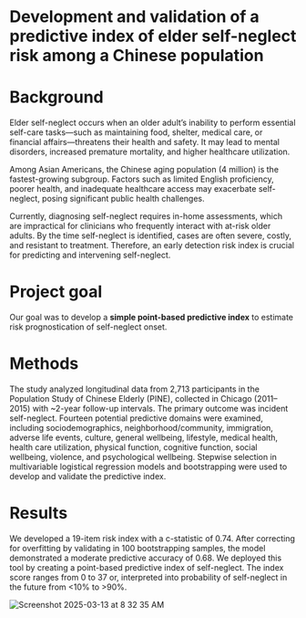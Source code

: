 # Development and validation of a predictive index of elder self-neglect risk among a Chinese population

# Background 

Elder self-neglect occurs when an older adult’s inability to perform essential self-care tasks—such as maintaining food, shelter, medical care, or financial affairs—threatens their health and safety. It may lead to mental disorders, increased premature mortality, and higher healthcare utilization.

Among Asian Americans, the Chinese aging population (4 million) is the fastest-growing subgroup. Factors such as limited English proficiency, poorer health, and inadequate healthcare access may exacerbate self-neglect, posing significant public health challenges.

Currently, diagnosing self-neglect requires in-home assessments, which are impractical for clinicians who frequently interact with at-risk older adults. By the time self-neglect is identified, cases are often severe, costly, and resistant to treatment. Therefore, an early detection risk index is crucial for predicting and intervening self-neglect.

# Project goal

Our goal was to develop a **simple point-based predictive index** to estimate risk prognostication of self-neglect onset. 

# Methods

The study analyzed longitudinal data from 2,713 participants in the Population Study of Chinese Elderly (PINE), collected in Chicago (2011–2015) with ~2-year follow-up intervals. The primary outcome was incident self-neglect. Fourteen potential predictive domains were examined, including sociodemographics, neighborhood/community, immigration, adverse life events, culture, general wellbeing, lifestyle, medical health, health care utilization, physical function, cognitive function, social wellbeing, violence, and psychological wellbeing. Stepwise selection in multivariable logistical regression models and bootstrapping were used to develop and validate the predictive index. 

# Results 

We developed a 19-item risk index with a c-statistic of 0.74. After correcting for overfitting by validating in 100 bootstrapping samples, the model demonstrated a moderate predictive accuracy of 0.68. We deployed this tool by creating a point-based predictive index of self-neglect. The index score ranges from 0 to 37 or, interpreted into probability of self-neglect in the future from <10% to >90%. 


![Screenshot 2025-03-13 at 8 32 35 AM](https://github.com/user-attachments/assets/c2301c42-f433-4f7f-83b3-19db57f33996)





